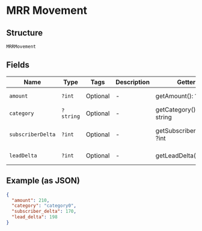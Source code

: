 
# MRR Movement

## Structure

`MRRMovement`

## Fields

| Name | Type | Tags | Description | Getter | Setter |
|  --- | --- | --- | --- | --- | --- |
| `amount` | `?int` | Optional | - | getAmount(): ?int | setAmount(?int amount): void |
| `category` | `?string` | Optional | - | getCategory(): ?string | setCategory(?string category): void |
| `subscriberDelta` | `?int` | Optional | - | getSubscriberDelta(): ?int | setSubscriberDelta(?int subscriberDelta): void |
| `leadDelta` | `?int` | Optional | - | getLeadDelta(): ?int | setLeadDelta(?int leadDelta): void |

## Example (as JSON)

```json
{
  "amount": 210,
  "category": "category0",
  "subscriber_delta": 170,
  "lead_delta": 198
}
```

